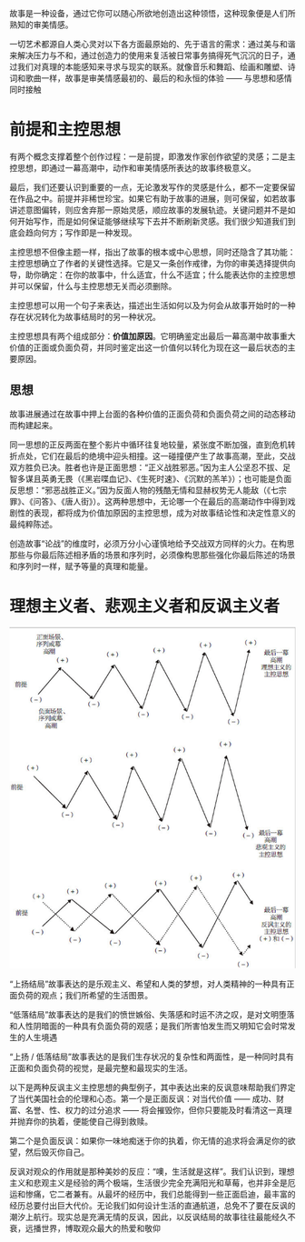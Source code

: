 
故事是一种设备，通过它你可以随心所欲地创造出这种领悟，这种现象便是人们所熟知的审美情感。

一切艺术都源自人类心灵对以下各方面最原始的、先于语言的需求：通过美与和谐来解决压力与不和，通过创造力的使用来复活被日常事务搞得死气沉沉的日子，通过我们对真理的本能感知来寻求与现实的联系。就像音乐和舞蹈、绘画和雕塑、诗词和歌曲一样，故事是审美情感最初的、最后的和永恒的体验 —— 与思想和感情同时接触

# 前提和主控思想

有两个概念支撑着整个创作过程：一是前提，即激发作家创作欲望的灵感；二是主控思想，即通过一幕高潮中，动作和审美情感所表达的故事终极意义。

最后，我们还要认识到重要的一点，无论激发写作的灵感是什么，都不一定要保留在作品之中。前提并非稀世珍宝。如果它有助于故事的进展，则可保留，如若故事讲述意图偏转，则应舍弃那一原始灵感，顺应故事的发展轨迹。关键问题并不是如何开始写作，而是如何保证能够继续写下去并不断刷新灵感。我们很少知道我们到底会趋向何方；写作即是一种发现。

主控思想不但像主题一样，指出了故事的根本或中心思想，同时还隐含了其功能：主控思想确立了作者的关键性选择。它是又一条创作戒律，为你的审美选择提供向导，助你确定：在你的故事中，什么适宜，什么不适宜；什么能表达你的主控思想并可以保留，什么与主控思想无关而必须删除。

主控思想可以用一个句子来表达，描述出生活如何以及为何会从故事开始时的一种存在状况转化为故事结局时的另一种状况。

主控思想具有两个组成部分：**价值加原因**。它明确鉴定出最后一幕高潮中故事重大价值的正面或负面负荷，并同时鉴定出这一价值何以转化为现在这一最后状态的主要原因。

## 思想

故事进展通过在故事中押上台面的各种价值的正面负荷和负面负荷之间的动态移动而构建起来。

同一思想的正反两面在整个影片中循环往复地较量，紧张度不断加强，直到危机转折点处，它们在最后的绝境中迎头相撞。这一碰撞便产生了故事高潮，至此，交战双方胜负已决。胜者也许是正面思想：“正义战胜邪恶。”因为主人公坚忍不拔、足智多谋且英勇无畏（《黑岩喋血记》、《生死时速》、《沉默的羔羊》）；也可能是负面反思想：“邪恶战胜正义。”因为反面人物的残酷无情和显赫权势无人能敌（《七宗罪》、《问答》、《唐人街》）。这两种思想中，无论哪一个在最后的高潮动作中得到戏剧性的表现，都将成为价值加原因的主控思想，成为对故事结论性和决定性意义的最纯粹陈述。

创造故事“论战”的维度时，必须万分小心谨慎地给予交战双方同样的火力。在构思那些与你最后陈述相矛盾的场景和序列时，必须像构思那些强化你最后陈述的场景和序列时一样，赋予等量的真理和能量。

# 理想主义者、悲观主义者和反讽主义者

![](/assets/images/2022-03-19-09-57-38.png)

“上扬结局”故事表达的是乐观主义、希望和人类的梦想，对人类精神的一种具有正面负荷的观点；我们所希望的生活图景。

“低落结局”故事表达的是我们的愤世嫉俗、失落感和时运不济之叹，是对文明堕落和人性阴暗面的一种具有负面负荷的观感；是我们所害怕发生而又明知它会时常发生的人生境遇

“上扬 / 低落结局”故事表达的是我们生存状况的复杂性和两面性，是一种同时具有正面和负面负荷的视觉，是最完整和最现实的生活。

以下是两种反讽主义主控思想的典型例子，其中表达出来的反讽意味帮助我们界定了当代美国社会的伦理和心态。第一个是正面反讽：对当代价值 —— 成功、财富、名誉、性、权力的过分追求 —— 将会摧毁你，但你只要能及时看清这一真理并抛弃你的执着，便能使自己得到救赎。

第二个是负面反讽：如果你一味地痴迷于你的执着，你无情的追求将会满足你的欲望，然后毁灭你自己。

反讽对观众的作用就是那种美妙的反应：“噢，生活就是这样”。我们认识到，理想主义和悲观主义是经验的两个极端，生活很少完全充满阳光和草莓，也并非全是厄运和惨痛，它二者兼有。从最坏的经历中，我们总能得到一些正面启迪，最丰富的经历总要付出巨大代价。无论我们如何设计生活的直通航道，总免不了要在反讽的潮汐上航行。现实总是充满无情的反讽，因此，以反讽结局的故事往往最能经久不衰，远播世界，博取观众最大的热爱和敬仰